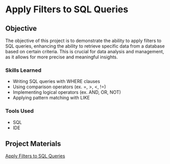 # Apply Filters to SQL Queries

## Objective
The objective of this project is to demonstrate the ability to apply filters to SQL queries, enhancing the ability to retrieve specific data from a database based on certain criteria. This is crucial for data analysis and management, as it allows for more precise and meaningful insights.

### Skills Learned
- Writing SQL queries with WHERE clauses
- Using comparison operators (ex. =, >, <, !=)
- Implementing logical operators (ex. AND, OR, NOT)
- Applying pattern matching with LIKE
### Tools Used
- SQL
- IDE
## Project Materials
<a href="https://docs.google.com/document/d/1cn48hQNXFsP6Dkl-iDpdsD8bJ6fDMZ4HizH7ibGqtuM/edit?usp=sharing">Apply Filters to SQL Queries</a>
